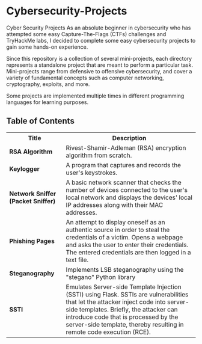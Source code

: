 # Cybersecurity-Projects
Cyber Security Projects
As an absolute beginner in cybersecurity who has attempted some easy Capture-The-Flags (CTFs) challenges and TryHackMe labs, I decided to complete some easy cybersecurity projects to gain some hands-on experience.

Since this repository is a collection of several mini-projects, each directory represents a standalone project that are meant to perform a particular task. Mini-projects range from defensive to offensive cybersecurity, and cover a variety of fundamental concepts such as computer networking, cryptography, exploits, and more.

Some projects are implemented multiple times in different programming languages for learning purposes.

## Table of Contents

<table>
  <tr>
    <th>Title</th>
    <th>Description</th>
  </tr>
  <!-- ===================================================== -->
  <tr>
    <td><strong>RSA Algorithm</strong></td>
    <td>Rivest-Shamir-Adleman (RSA) encryption algorithm from scratch.</td>
  </tr>
  <!-- ===================================================== -->
  <tr>
    <td><strong>Keylogger</strong></td>
    <td>A program that captures and records the user's keystrokes.</td>
  </tr>
  <!-- ===================================================== -->
  <tr>
    <td><strong>Network Sniffer (Packet Sniffer)</strong></td>
    <td>A basic network scanner that checks the number of devices connected to the user's local network and displays the devices' local IP addresses along with their MAC addresses.</td>
  </tr>
  <!-- ===================================================== -->
  <tr>
    <td><strong>Phishing Pages</strong></td>
    <td>An attempt to display oneself as an authentic source in order to steal the credentials of a victim. Opens a webpage and asks the user to enter their credentials. The entered credentials are then logged in a text file.</td>
  </tr>
  <!-- ===================================================== -->
  <tr>
    <td><strong>Steganography</strong></td>
    <td>Implements LSB steganography using the "stegano" Python library</td>
  </tr>
  <!-- ===================================================== -->
  <tr>
    <td><strong>SSTI</strong></td>
    <td>Emulates Server-side Template Injection (SSTI) using Flask. SSTIs are vulnerabilities that let the attacker inject code into server-side templates. Briefly, the attacker can introduce code that is processed by the server-side template, thereby resulting in remote code execution (RCE).</td>
  </tr>
  <!-- ===================================================== -->
</table>
